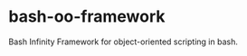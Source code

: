 bash-oo-framework
=================

Bash Infinity Framework for object-oriented scripting in bash.
